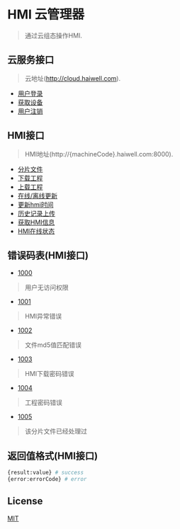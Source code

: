 # HMI 云管理器
> 通过云组态操作HMI.

## 云服务接口
> 云地址(http://cloud.haiwell.com).

- [用户登录](chapter1/section1.1.md)
- [获取设备](chapter1/section1.2.md)
- [用户注销](chapter1/section1.3.md)

## HMI接口
> HMI地址(http://{machineCode}.haiwell.com:8000).

- [分片文件](chapter2/section1.1.md)
- [下载工程](chapter2/section1.2.md)
- [上载工程](chapter2/section1.3.md)
- [在线/离线更新](chapter2/section1.4.md)
- [更新hmi时间](chapter2/section1.5.md)
- [历史记录上传](chapter2/section1.6.md)
- [获取HMI信息](chapter2/section1.7.md)
- [HMI在线状态](chapter2/section1.8.md)

## 错误码表(HMI接口)
- [1000]()
> 用户无访问权限
- [1001]()
> HMI异常错误
- [1002]()
> 文件md5值匹配错误
- [1003]()
> HMI下载密码错误
- [1004]()
> 工程密码错误
- [1005]()
> 该分片文件已经处理过

## 返回值格式(HMI接口)
``` bash
{result:value} # success
{error:errorCode} # error
```

## License

[MIT](http://opensource.org/licenses/MIT)
